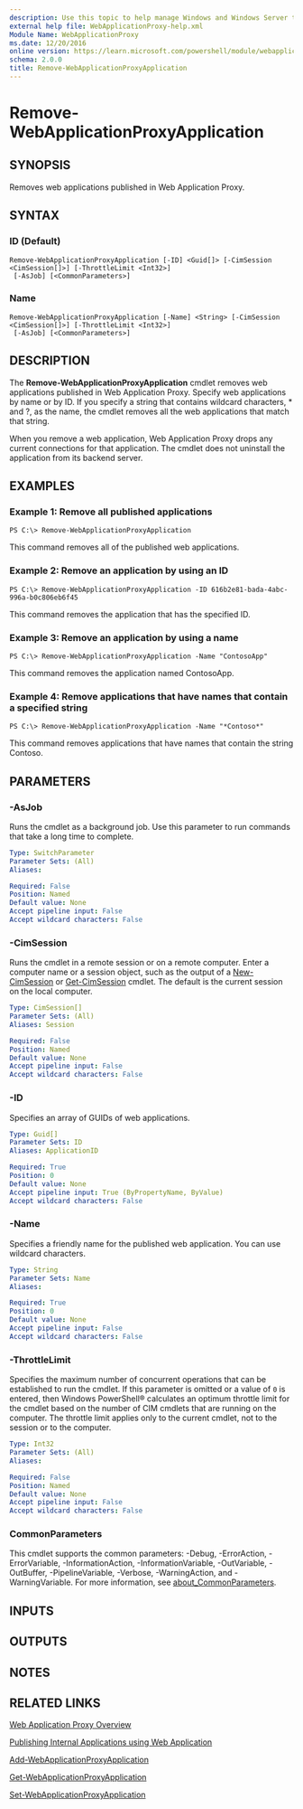 ```yaml
---
description: Use this topic to help manage Windows and Windows Server technologies with Windows PowerShell.
external help file: WebApplicationProxy-help.xml
Module Name: WebApplicationProxy
ms.date: 12/20/2016
online version: https://learn.microsoft.com/powershell/module/webapplicationproxy/remove-webapplicationproxyapplication?view=windowsserver2019-ps&wt.mc_id=ps-gethelp
schema: 2.0.0
title: Remove-WebApplicationProxyApplication
---
```


# Remove-WebApplicationProxyApplication

## SYNOPSIS
Removes web applications published in Web Application Proxy.

## SYNTAX

### ID (Default)
```
Remove-WebApplicationProxyApplication [-ID] <Guid[]> [-CimSession <CimSession[]>] [-ThrottleLimit <Int32>]
 [-AsJob] [<CommonParameters>]
```

### Name
```
Remove-WebApplicationProxyApplication [-Name] <String> [-CimSession <CimSession[]>] [-ThrottleLimit <Int32>]
 [-AsJob] [<CommonParameters>]
```

## DESCRIPTION
The **Remove-WebApplicationProxyApplication** cmdlet removes web applications published in Web Application Proxy.
Specify web applications by name or by ID.
If you specify a string that contains wildcard characters, * and ?, as the name, the cmdlet removes all the web applications that match that string.

When you remove a web application, Web Application Proxy drops any current connections for that application.
The cmdlet does not uninstall the application from its backend server.

## EXAMPLES

### Example 1: Remove all published applications
```
PS C:\> Remove-WebApplicationProxyApplication
```

This command removes all of the published web applications.

### Example 2: Remove an application by using an ID
```
PS C:\> Remove-WebApplicationProxyApplication -ID 616b2e81-bada-4abc-996a-b0c806eb6f45
```

This command removes the application that has the specified ID.

### Example 3: Remove an application by using a name
```
PS C:\> Remove-WebApplicationProxyApplication -Name "ContosoApp"
```

This command removes the application named ContosoApp.

### Example 4: Remove applications that have names that contain a specified string
```
PS C:\> Remove-WebApplicationProxyApplication -Name "*Contoso*"
```

This command removes applications that have names that contain the string Contoso.

## PARAMETERS

### -AsJob
Runs the cmdlet as a background job. Use this parameter to run commands that take a long time to complete.

```yaml
Type: SwitchParameter
Parameter Sets: (All)
Aliases: 

Required: False
Position: Named
Default value: None
Accept pipeline input: False
Accept wildcard characters: False
```

### -CimSession
Runs the cmdlet in a remote session or on a remote computer.
Enter a computer name or a session object, such as the output of a [New-CimSession](https://go.microsoft.com/fwlink/p/?LinkId=227967) or [Get-CimSession](https://go.microsoft.com/fwlink/p/?LinkId=227966) cmdlet.
The default is the current session on the local computer.

```yaml
Type: CimSession[]
Parameter Sets: (All)
Aliases: Session

Required: False
Position: Named
Default value: None
Accept pipeline input: False
Accept wildcard characters: False
```

### -ID
Specifies an array of GUIDs of web applications.

```yaml
Type: Guid[]
Parameter Sets: ID
Aliases: ApplicationID

Required: True
Position: 0
Default value: None
Accept pipeline input: True (ByPropertyName, ByValue)
Accept wildcard characters: False
```

### -Name
Specifies a friendly name for the published web application.
You can use wildcard characters.

```yaml
Type: String
Parameter Sets: Name
Aliases: 

Required: True
Position: 0
Default value: None
Accept pipeline input: False
Accept wildcard characters: False
```

### -ThrottleLimit
Specifies the maximum number of concurrent operations that can be established to run the cmdlet.
If this parameter is omitted or a value of `0` is entered, then Windows PowerShell® calculates an optimum throttle limit for the cmdlet based on the number of CIM cmdlets that are running on the computer.
The throttle limit applies only to the current cmdlet, not to the session or to the computer.

```yaml
Type: Int32
Parameter Sets: (All)
Aliases: 

Required: False
Position: Named
Default value: None
Accept pipeline input: False
Accept wildcard characters: False
```

### CommonParameters
This cmdlet supports the common parameters: -Debug, -ErrorAction, -ErrorVariable, -InformationAction, -InformationVariable, -OutVariable, -OutBuffer, -PipelineVariable, -Verbose, -WarningAction, and -WarningVariable. For more information, see [about_CommonParameters](https://go.microsoft.com/fwlink/?LinkID=113216).

## INPUTS

## OUTPUTS

## NOTES

## RELATED LINKS

[Web Application Proxy Overview](https://technet.microsoft.com/library/dn280944.aspx)

[Publishing Internal Applications using Web Application](https://technet.microsoft.com/library/dn383650.aspx)

[Add-WebApplicationProxyApplication](./Add-WebApplicationProxyApplication.md)

[Get-WebApplicationProxyApplication](./Get-WebApplicationProxyApplication.md)

[Set-WebApplicationProxyApplication](./Set-WebApplicationProxyApplication.md)

